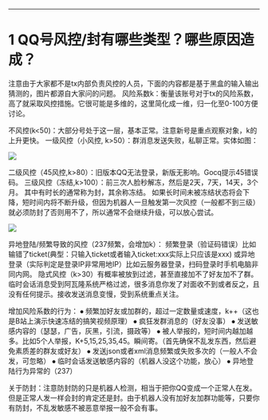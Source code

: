 ------


# 1	QQ号风控/封有哪些类型？哪些原因造成？

注意由于大家都不是tx内部负责风控的人员，下面的内容都是基于黑盒的输入输出猜测的，图片都源自大家问的问题。
风险系数k：衡量该账号对于tx的风险系数，高了就采取风控措施。它很可能是多维的，这里简化成一维，归一化至0-100方便讨论。

不风控(k<50)：大部分号处于这一层，基本正常。注意新号是重点观察对象，k的上升更快。
一级风控（小风控, k>50）：群消息发送失败，私聊正常。实体如图：
 
![](https://cn-sy1.rains3.com/jiaocheng/wt2.png)

二级风控（45风控,k>80）：旧版本QQ无法登录，新版无影响。Gocq提示45错误码。
三级风控（冻结,k>100）：前三次人脸秒解冻，然后是2天，7天，14天，3个月。
其中有时长的通常称为封，其余称冻结。
如果长时间未被冻结状态将会下降，短时间内将不断升级，但因为机器人一旦触发第一次风控（一般都不到三级）就必须防封了否则用不了，所以通常不会继续升级，可以放心尝试。

![](https://cn-sy1.rains3.com/jiaocheng/wt3.png)

 异地登陆/频繁导致的风控（237频繁，会增加k）：
频繁登录（验证码错误）比如输错了ticket(典型：只输入ticket或者输入ticket:xxx实际上只应该是xxx)
或异地登录（实际判定是登录IP非常用地IP）比如云服务器登录，扫码登录时手机电脑非同内网。
隐式风控（k>30）有概率被放到过滤，甚至直接加不了好友加不了群。
临时会话消息受到阿瓦隆系统严格过滤，很多消息你发了对面收不到或者反之，且没有任何提示。接收发送消息变慢，受到系统重点关注。

增加风险系数的行为：
⦁	频繁加好友或加群的，超过一定数量或速度，k++（这也是B站上演示快速冻结的搞笑视频原理）
⦁	疯狂发群消息的（好友没事）
⦁	发送敏感内容的（瑟瑟，广告，灰黑，引流，摄政等）
⦁	被人举报的，短时间内越加越多。比如5个人举报，K+5,15,25,35,45。瞬间寄。（首先确保不乱发东西，然后避免素质差的群友或好友）
⦁	发送json或者xml消息频繁或失败多次的（一般人不会发，可忽略）
⦁	临时会话发送敏感内容的（机器人没这个功能，放心）
⦁	异地登陆行为异常的（237）

关于防封：注意防封防的只是机器人检测，相当于把你QQ变成一个正常人在发。但是正常人发一样会封的肯定还是封。由于机器人没有加好友加群功能等，只要你有防封，不乱发敏感不被恶意举报一般不会有事。
